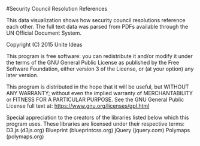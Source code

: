 #Security Council Resolution References

This data visualization shows how security council resolutions reference each other. The full text data was parsed from PDFs available through the UN Official Document System.

Copyright (C) 2015 Unite Ideas

This program is free software: you can redistribute it and/or modify it under the terms of the GNU General Public License as published by the Free Software Foundation, either version 3 of the License, or (at your option) any later version.

This program is distributed in the hope that it will be useful, but WITHOUT ANY WARRANTY; without even the implied warranty of MERCHANTABILITY or FITNESS FOR A PARTICULAR PURPOSE. See the GNU General Public License full text at: https://www.gnu.org/licenses/gpl.html

Special appreciation to the creators of the libraries listed below which this program uses. These libraries are licensed under their respective terms:
D3.js (d3js.org)
Blueprint (blueprintcss.org)
jQuery (jquery.com)
Polymaps (polymaps.org)